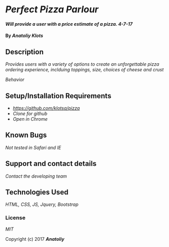 
 # _Perfect Pizza Parlour_

#### _Will provide a user with a price estimate of a pizza. 4-7-17_

#### By _**Anatoliy Klots**_

## Description

_Provides users with a variety of options to create an unforgettable pizza ordering experience, inclduing toppings, size, choices of cheese and crust_

_Behavior_


## Setup/Installation Requirements

* _https://github.com/klotsa/pizza_
* _Clone for github_
* _Open in Chrome_




## Known Bugs

_Not tested in Safari and IE_

## Support and contact details

_Contact the developing team_

## Technologies Used

_HTML, CSS, JS, Jquery, Bootstrap_

### License

*MIT*

Copyright (c) 2017 **_Anatoliy_**

